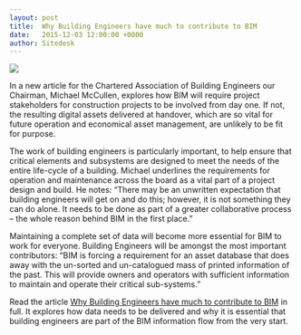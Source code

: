 ```yaml
---
layout: post
title:  Why Building Engineers have much to contribute to BIM
date:   2015-12-03 12:00:00 +0000
author: Sitedesk
---
```


![]({{site.url}}/images/news/BuildingEngineerBanner-variant.png)

In a new article for the Chartered Association of Building Engineers our Chairman, Michael McCullen, explores how BIM will require project stakeholders for construction projects to be involved from day one. If not, the resulting digital assets delivered at handover, which are so vital for future operation and economical asset management, are unlikely to be fit for purpose.

<!--more-->

The work of building engineers is particularly important, to help ensure that critical elements and subsystems are designed to meet the needs of the entire life-cycle of a building. Michael underlines the requirements for operation and maintenance across the board as a vital part of a project design and build. He notes: “There may be an unwritten expectation that building engineers will get on and do this; however, it is not something they can do alone. It needs to be done as part of a greater collaborative process – the whole reason behind BIM in the first place.”

Maintaining a complete set of data will become more essential for BIM to work for everyone. Building Engineers will be amongst the most important contributors: “BIM is forcing a requirement for an asset database that does away with the un-sorted and un-catalogued mass of printed information of the past. This will provide owners and operators with sufficient information to maintain and operate their critical sub-systems.”

Read the article [Why Building Engineers have much to contribute to BIM]({{site.url}}/static/news/Sitedesk-Building-Engineer-December-2015-clean-pdf.pdf) in full. It explores how data needs to be delivered and why it is essential that building engineers are part of the BIM information flow from the very start.